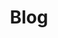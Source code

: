 ---
title: "Blog"
layout: posts
permalink: /blog/
author_profile: false
paginate: true
entries_layout: list
---